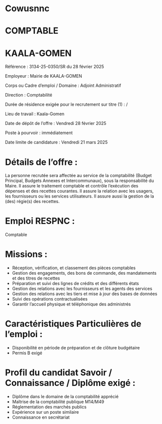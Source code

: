 # Cowusnnc

# COMPTABLE

# KAALA-GOMEN

Référence : 3134-25-0350/SR du 28 février 2025

Employeur : Mairie de KAALA-GOMEN

Corps ou Cadre d’emploi / Domaine : Adjoint Administratif

Direction : Comptabilité

Durée de résidence exigée pour le recrutement sur titre (1) : /

Lieu de travail : Kaala-Gomen

Date de dépôt de l’offre : Vendredi 28 février 2025

Poste à pourvoir : immédiatement

Date limite de candidature : Vendredi 21 mars 2025

# Détails de l’offre :

La personne recrutée sera affectée au service de la comptabilité (Budget Principal, Budgets Annexes et Intercommunaux), sous la responsabilité du Maire. Il assure le traitement comptable et contrôle l’exécution des dépenses et des recettes courantes. Il assure la relation avec les usagers, les fournisseurs ou les services utilisateurs. Il assure aussi la gestion de la (des) régie(s) des recettes.

# Emploi RESPNC :

Comptable

# Missions :

- Réception, vérification, et classement des pièces comptables
- Gestion des engagements, des bons de commande, des mandatements et des titres de recettes
- Préparation et suivi des lignes de crédits et des différents états
- Gestion des relations avec les fournisseurs et les agents des services
- Gestion des relations avec les tiers et mise à jour des bases de données
- Suivi des opérations contractualisées
- Garantir l’accueil physique et téléphonique des administrés

# Caractéristiques Particulières de l’emploi :

- Disponibilité en période de préparation et de clôture budgétaire
- Permis B exigé

# Profil du candidat Savoir / Connaissance / Diplôme exigé :

- Diplôme dans le domaine de la comptabilité apprécié
- Maîtrise de la comptabilité publique M14/M49
- Réglementation des marchés publics
- Expérience sur un poste similaire
- Connaissance en secrétariat